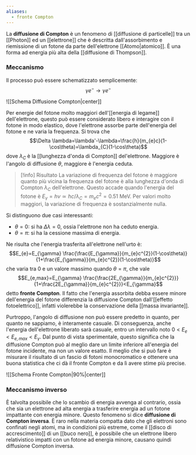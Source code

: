 ```yaml
---
aliases:
  - fronte Compton
---
```

La **diffusione di Compton** è un fenomeno di [[diffusione di particelle]] tra un [[Photon]] ed un [[elettrone]] che è descritta dall'assorbimento e riemissione di un fotone da parte dell'elettrone [[Atomo|atomico]]. È una forma ad energia più alta della [[diffusione di Thompson]].
### Meccanismo
Il processo può essere schematizzato semplicemente:
$$\gamma e^{-} \rightarrow \gamma e^{-}$$

![[Schema Diffusione Compton|center]]

Per energie del fotone molto maggiori dell'[[energia di legame]] dell'elettrone, questo può essere considerato libero e interagire con il fotone in modo elastico, dove l'elettrone assorbe parte dell'energia del fotone e ne varia la frequenza. Si trova che
$$\Delta \lambda=\lambda'-\lambda=\frac{h}{m_{e}c}(1-\cos\theta)=\lambda_{C}(1-\cos\theta)$$
dove $\lambda_{C}$ è la [[lunghezza d'onda di Compton]] del'elettrone. Maggiore è l'angolo di diffusione $\theta$, maggiore è l'energia ceduta.

> [!info] Risultato
> La variazione di frequenza del fotone è maggiore quanto più vicina la frequenza del fotone è alla lunghezza d'onda di Compton $\lambda_{C}$ dell'elettrone. Questo accade quando l'energia del fotone è $E_{\gamma}=h\nu\simeq hc/\lambda_{C}=m_{e}c^{2}=0.51$ MeV. Per valori molto maggiori, la variazione di frequenza è sostanzialmente nulla.

Si distinguono due casi interessanti:
- $\theta=0$: si ha $\Delta \lambda=0$, ossia l'elettrone non ha ceduto energia.
- $\theta=\pi$: si ha la cessione massima di energia.

Ne risulta che l'energia trasferita all'elettrone nell'urto è:
$$E_{e}=E_{\gamma} \frac{\frac{E_{\gamma}}{m_{e}c^{2}}(1-\cos\theta)}{1+\frac{E_{\gamma}}{m_{e}c^{2}}(1-\cos\theta)}$$
che varia tra 0 e un valore massimo quando $\theta=\pi$, che vale
$$E_{e,max}=E_{\gamma} \frac{\frac{2E_{\gamma}}{m_{e}c^{2}}}{1+\frac{2E_{\gamma}}{m_{e}c^{2}}}<E_{\gamma}$$
detto **fronte Compton**. Il fatto che l'energia assorbita debba essere minore dell'energia del fotone differenzia la diffusione Compton dall'[[effetto fotoelettrico]], infatti violerebbe la conservazione della [[massa invariante]].

Purtroppo, l'angolo di diffusione non può essere predetto in quanto, per quanto ne sappiamo, è interamente casuale. Di conseguenza, anche l'energia dell'elettrone liberato sarà casuale, entro un intervallo noto $0<E_{e}<E_{e,max}<E_{\gamma}$. Dal punto di vista sperimentale, questo significa che la diffusione Compton può al meglio dare un limite inferiore all'energia del fotone incidente, ma non un valore esatto. Il meglio che si può fare è misurare il risultato di un fascio di fotoni monocromatico e ottenere una buona statistica che ci dà il fronte Compton e da lì avere stime più precise.

![[Schema Fronte Compton|90%|center]]
### Meccanismo inverso
È talvolta possibile che lo scambio di energia avvenga al contrario, ossia che sia un elettrone ad alta energia a trasferire energia ad un fotone impattante con energia minore. Questo fenomeno si dice **diffusione di Compton inversa**. È raro nella materia compatta dato che gli elettroni sono confinati negli atomi, ma in condizioni più estreme, come il [[disco di accrescimento]] di un [[buco nero]], è possibile che un elettrone libero relativistico impatti con un fotone ad energia minore, causano quindi diffusione Compton inversa.